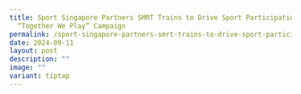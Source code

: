 ```yaml
---
title: Sport Singapore Partners SMRT Trains to Drive Sport Participation under
  “Together We Play” Campaign
permalink: /sport-singapore-partners-smrt-trains-to-drive-sport-participation-under-together-we-play-campaign/
date: 2024-09-11
layout: post
description: ""
image: ""
variant: tiptap
---
```


